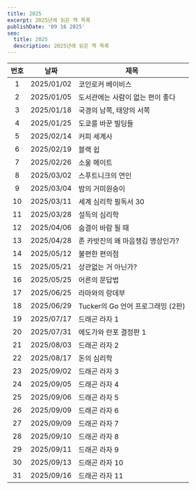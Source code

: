 ```yaml
---
title: 2025
excerpt: 2025년에 읽은 책 목록
publishDate: '09 16 2025'
seo:
  title: 2025
  description: 2025년에 읽은 책 목록
---
```


| 번호 |    날짜    | 제목                              |
| :--: | :--------: | --------------------------------- |
|  1   | 2025/01/02 | 코인로커 베이비스                 |
|  2   | 2025/01/05 | 도서관에는 사람이 없는 편이 좋다  |
|  3   | 2025/01/18 | 국경의 남쪽, 태양의 서쪽          |
|  4   | 2025/01/25 | 도쿄를 바꾼 빌딩들                |
|  5   | 2025/02/14 | 커피 세계사                       |
|  6   | 2025/02/19 | 블랙 쉽                           |
|  7   | 2025/02/26 | 소울 메이트                       |
|  8   | 2025/03/02 | 스푸트니크의 연인                 |
|  9   | 2025/03/04 | 밤의 거미원숭이                   |
|  10  | 2025/03/11 | 세계 심리학 필독서 30             |
|  11  | 2025/03/28 | 설득의 심리학                     |
|  12  | 2025/04/06 | 숨결이 바람 될 때                 |
|  13  | 2025/04/28 | 존 카밧진의 왜 마음챙김 명상인가? |
|  14  | 2025/05/12 | 불편한 편의점                     |
|  15  | 2025/05/21 | 상관없는 거 아닌가?               |
|  16  | 2025/05/25 | 어른의 문답법                     |
|  17  | 2025/06/25 | 라마와의 랑데부                   |
|  18  | 2025/06/29 | Tucker의 Go 언어 프로그래밍 (2판) |
|  19  | 2025/07/17 | 드래곤 라자 1                     |
|  20  | 2025/07/31 | 에도가와 란포 결정판 1            |
|  21  | 2025/08/03 | 드래곤 라자 2                     |
|  22  | 2025/08/17 | 돈의 심리학                       |
|  23  | 2025/09/02 | 드래곤 라자 3                     |
|  24  | 2025/09/05 | 드래곤 라자 4                     |
|  25  | 2025/09/06 | 드래곤 라자 5                     |
|  26  | 2025/09/09 | 드래곤 라자 6                     |
|  27  | 2025/09/09 | 드래곤 라자 7                     |
|  28  | 2025/09/10 | 드래곤 라자 8                     |
|  29  | 2025/09/11 | 드래곤 라자 9                     |
|  30  | 2025/09/13 | 드래곤 라자 10                    |
|  31  | 2025/09/16 | 드래곤 라자 11                    |
